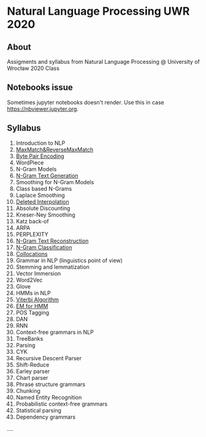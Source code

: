 # Natural Language Processing UWR 2020

## About
Assigments and syllabus from Natural Language Processing @ University of Wrocław 2020 Class

## Notebooks issue
Sometimes jupyter notebooks doesn't render. Use this in case https://nbviewer.jupyter.org.

## Syllabus
1. Introduction to NLP
2. [MaxMatch&ReverseMaxMatch](https://github.com/Sahcim/UWRNLP2020/blob/main/Assignment1/Word%20Segmentation%20-%20MaxMatch.ipynb)
3. [Byte Pair Encoding](https://github.com/Sahcim/UWRNLP2020/blob/main/Assignment4/Tokenizer_BPE.ipynb)
4. WordPiece
5. N-Gram Models
6. [N-Gram Text Generation](https://github.com/Sahcim/UWRNLP2020/blob/main/Assignment1/Sentence%20generator%20-%20Ngrams.ipynb)
7. Smoothing for N-Gram Models
8. Class based N-Grams
9. Laplace Smoothing
10. [Deleted Interpolation](https://github.com/Sahcim/UWRNLP2020/blob/main/Assignment2/Word%20Ordering%20-%20Deleted_interpolation%20on%20wordtags%26sufixes.ipynb)
12. Absolute Discounting
13. Kneser-Ney Smoothing
14. Katz back-of
15. ARPA
16. PERPLEXITY
17. [N-Gram Text Reconstruction](https://github.com/Sahcim/UWRNLP2020/blob/main/Assignment3/Uppercase%26Diacritic%20letter%20correction.ipynb)
18. [N-Gram Classification](https://github.com/Sahcim/UWRNLP2020/blob/main/Assignment2/Text_classification%20-%20Authorship%20-%20Naive%20bayes.ipynb)
19. [Collocations](https://github.com/Sahcim/UWRNLP2020/blob/main/Assignment2/Collocations.ipynb)
20. Grammar in NLP (linguistics point of view)
21. Stemming and lemmatization
22. Vector Immersion
23. Word2Vec
24. Glove
25. HMMs in NLP
26. [Viterbi Algorithm](https://github.com/Sahcim/UWRNLP2020/blob/main/Assignment3/HMM_ALPHABETA%26EM.ipynb)
27. [EM for HMM](https://github.com/Sahcim/UWRNLP2020/blob/main/Assignment3/HMM_ALPHABETA%26EM.ipynb)
28. POS Tagging
29. DAN
30. RNN
31. Context-free grammars in NLP
32. TreeBanks
33. Parsing
34. CYK
35. Recursive Descent Parser
36. Shift-Reduce
37. Earley parser
38. Chart parser
39. Phrase structure grammars
40. Chunking
41. Named Entity Recognition
42. Probabilistic context-free grammars
43. Statistical parsing
44. Dependency grammars

....


